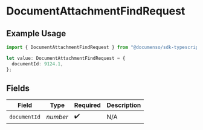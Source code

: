 # DocumentAttachmentFindRequest

## Example Usage

```typescript
import { DocumentAttachmentFindRequest } from "@documenso/sdk-typescript/models/operations";

let value: DocumentAttachmentFindRequest = {
  documentId: 9124.1,
};
```

## Fields

| Field              | Type               | Required           | Description        |
| ------------------ | ------------------ | ------------------ | ------------------ |
| `documentId`       | *number*           | :heavy_check_mark: | N/A                |